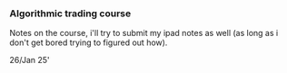 ### Algorithmic trading course

Notes on the course, i'll try to submit my ipad notes as well (as long as i don't get bored trying to figured out how).

26/Jan 25'